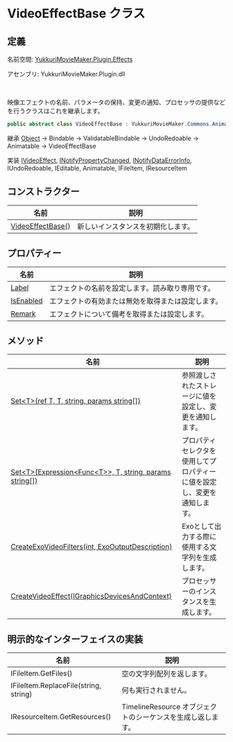 # VideoEffectBase クラス

## 定義

名前空間: [YukkuriMovieMaker.Plugin.Effects](../index.md)

アセンブリ: YukkuriMovieMaker.Plugin.dll

<br/>

映像エフェクトの名前、パラメータの保持、変更の通知、プロセッサの提供などを行うクラスはこれを継承します。

```csharp
public abstract class VideoEffectBase : YukkuriMovieMaker.Commons.Animatable, YukkuriMovieMaker.Plugin.Effects.IVideoEffect, System.ComponentModel.INotifyPropertyChanged, System.ComponentModel.INotifyDataErrorInfo, YukkuriMovieMaker.UndoRedo.IUndoRedoable, YukkuriMovieMaker.ItemEditor.IEditable, YukkuriMovieMaker.Commons.IAnimatable, YukkuriMovieMaker.Project.IFileItem, YukkuriMovieMaker.Project.IResourceItem
```

継承 [Object](https://learn.microsoft.com/ja-jp/dotnet/api/system.object) → Bindable → ValidatableBindable → UndoRedoable → Animatable → VideoEffectBase

実装 [IVideoEffect](../IVideoEffect/index.md), [INotifyPropertyChanged](https://learn.microsoft.com/ja-jp/dotnet/api/system.componentmodel.inotifypropertychanged), [INotifyDataErrorInfo](https://learn.microsoft.com/ja-jp/dotnet/api/system.componentmodel.inotifydataerrorinfo), IUndoRedoable, IEditable, Animatable, IFileItem, IResourceItem

## コンストラクター

| 名前                                                                                                         | 説明                |
| ---------------------------------------------------------------------------------------------------------- | ----------------- |
| [VideoEffectBase()](./constructor.md) | 新しいインスタンスを初期化します。 |

## プロパティー

| 名前                                                                                                              | 説明                        |
| --------------------------------------------------------------------------------------------------------------- | ------------------------- |
| [Label](./property/Label.md)         | エフェクトの名前を設定します。読み取り専用です。  |
| [IsEnabled](./property/IsEnabled.md) | エフェクトの有効または無効を取得または設定します。 |
| [Remark](./property/Remark.md)       | エフェクトについて備考を取得または設定します。   |

## メソッド

| 名前                                                                                    | 説明                                   |
| ------------------------------------------------------------------------------------- | ------------------------------------ |
| [Set<T\>(ref T, T, string, params string[])](./method/Set.md)                         | 参照渡しされたストレージに値を設定し、変更を通知します。         |
| [Set<T\>(Expression<Func<T\>\>, T, string, params string[])](./method/Set.md)         | プロパティセレクタを使用してプロパティーに値を設定し、変更を通知します。 |
| [CreateExoVideoFilters(int, ExoOutputDescription)](./method/CreateExoVideoFilters.md) | Exoとして出力する際に使用する文字列を生成します。           |
| [CreateVideoEffect(IGraphicsDevicesAndContext)](./method/CreateVideoEffect.md)        | プロセッサーのインスタンスを生成します。                 |

## 明示的なインターフェイスの実装
| 名前                                    | 説明                                     |
| ------------------------------------- | -------------------------------------- |
| IFileItem.GetFiles()                  | 空の文字列配列を返します。                          |
| IFileItem.ReplaceFile(string, string) | 何も実行されません。                             |
| IResourceItem.GetResources()          | TimelineResource オブジェクトのシーケンスを生成し返します。 |

